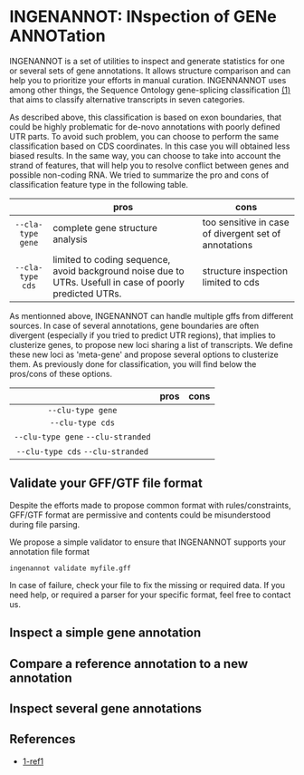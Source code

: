 # INGENANNOT: INspection of GENe ANNOTation

INGENANNOT is a set of utilities to inspect and generate 
statistics for one or several sets of gene annotations. It allows
structure comparison and can help you to prioritize your 
efforts in manual curation. INGENNANNOT uses among other
things, the Sequence Ontology gene-splicing classification 
[(1)]() that aims to classify alternative transcripts in seven 
categories. 


As described above, this classification is based on exon boundaries,
that could be highly problematic for de-novo annotations with poorly
defined UTR parts. To avoid such problem, you can choose to perform
the same classification based on CDS coordinates. In this case you 
will obtained less biased results. In the same way, you can choose
to take into account the strand of features, that will help you to 
resolve conflict between genes and possible non-coding RNA. We tried
to summarize the pro and cons of classification feature type in
the following table.

||pros|cons|
|:--:|--|--|
|`--cla-type gene`|complete gene structure analysis|too sensitive in case of divergent set of annotations|
|`--cla-type cds`|limited to coding sequence, avoid background noise due to UTRs. Usefull in case of poorly predicted UTRs.|structure inspection limited to cds|

As mentionned above, INGENANNOT can handle multiple gffs from different
sources. In case of several annotations, gene boundaries are often divergent
(especially if you tried to predict UTR regions), that implies to
clusterize genes, to propose new loci sharing a list of transcripts.
We define these new loci as 'meta-gene' and propose several options
to clusterize them. As previously done for classification, you will find below
the pros/cons of these options.  

||pros|cons|
|:--:|--|--|
|`--clu-type gene`|||
|`--clu-type cds`|||
|`--clu-type gene` `--clu-stranded`|||
|`--clu-type cds` `--clu-stranded`|||


## Validate your GFF/GTF file format

Despite the efforts made to propose common format with rules/constraints,
GFF/GTF format are permissive and contents could be misunderstood 
during file parsing.

We propose a simple validator to ensure that INGENANNOT supports your annotation file format

```
ingenannot validate myfile.gff
```

In case of failure, check your file to fix the missing or required data.
If you need help, or required a parser for your specific format, 
feel free to contact us.     


## Inspect a simple gene annotation

## Compare a reference annotation to a new annotation

## Inspect several gene annotations

<!--
QUID quand un gene dans 2 annot sur 3 et code O:O:N -> faire analyse en plus de l'annot (keep trace source annot !!!) 
-->

<!--
################### reflexion
# impact sur protein, est ce que c'est une annot qui pose probleme
#
#
#
#
#
-->

## References

* [1-ref1]()
